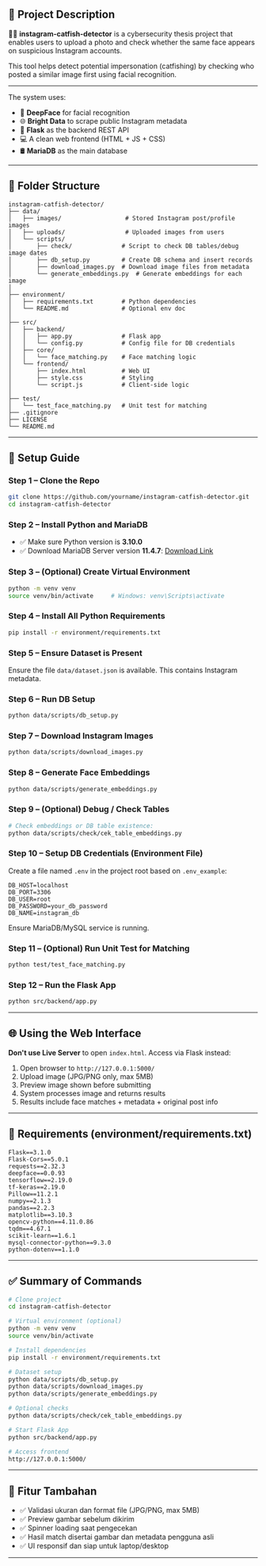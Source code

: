 ## 📖 Project Description

🕵️‍♂️ **instagram-catfish-detector** is a cybersecurity thesis project that enables users to upload a photo and check whether the same face appears on suspicious Instagram accounts. 

This tool helps detect potential impersonation (catfishing) by checking who posted a similar image first using facial recognition.

---

The system uses:

* 🧠 **DeepFace** for facial recognition
* 🌐 **Bright Data** to scrape public Instagram metadata
* 🐍 **Flask** as the backend REST API
* 💻 A clean web frontend (HTML + JS + CSS)
* 🛢️ **MariaDB** as the main database

---

## 🧱 Folder Structure

```
instagram-catfish-detector/
├── data/
│   ├── images/                  # Stored Instagram post/profile images
│   ├── uploads/                 # Uploaded images from users
│   └── scripts/
│       ├── check/              # Script to check DB tables/debug image dates
│       ├── db_setup.py         # Create DB schema and insert records
│       ├── download_images.py  # Download image files from metadata
│       └── generate_embeddings.py  # Generate embeddings for each image
│
├── environment/
│   ├── requirements.txt        # Python dependencies
│   └── README.md               # Optional env doc
│
├── src/
│   ├── backend/
│   │   ├── app.py              # Flask app
│   │   └── config.py           # Config file for DB credentials
│   ├── core/
│   │   └── face_matching.py    # Face matching logic
│   └── frontend/
│       ├── index.html          # Web UI
│       ├── style.css           # Styling
│       └── script.js           # Client-side logic
│
├── test/
│   └── test_face_matching.py   # Unit test for matching
├── .gitignore
├── LICENSE
└── README.md
```

---

## 🚀 Setup Guide

### Step 1 – Clone the Repo

```bash
git clone https://github.com/yourname/instagram-catfish-detector.git
cd instagram-catfish-detector
```

### Step 2 – Install Python and MariaDB

- ✅ Make sure Python version is **3.10.0**
- ✅ Download MariaDB Server version **11.4.7**:
  [Download Link](https://mariadb.org/download/?t=mariadb&p=mariadb&r=11.4.7&os=windows&cpu=x86_64&pkg=msi&mirror=heru)

### Step 3 – (Optional) Create Virtual Environment

```bash
python -m venv venv
source venv/bin/activate     # Windows: venv\Scripts\activate
```

### Step 4 – Install All Python Requirements

```bash
pip install -r environment/requirements.txt
```

### Step 5 – Ensure Dataset is Present

Ensure the file `data/dataset.json` is available. This contains Instagram metadata.

### Step 6 – Run DB Setup

```bash
python data/scripts/db_setup.py
```

### Step 7 – Download Instagram Images

```bash
python data/scripts/download_images.py
```

### Step 8 – Generate Face Embeddings

```bash
python data/scripts/generate_embeddings.py
```

### Step 9 – (Optional) Debug / Check Tables

```bash
# Check embeddings or DB table existence:
python data/scripts/check/cek_table_embeddings.py
```

### Step 10 – Setup DB Credentials (Environment File)

Create a file named `.env` in the project root based on `.env_example`:

```
DB_HOST=localhost
DB_PORT=3306
DB_USER=root
DB_PASSWORD=your_db_password
DB_NAME=instagram_db

```

Ensure MariaDB/MySQL service is running.

### Step 11 – (Optional) Run Unit Test for Matching

```bash
python test/test_face_matching.py
```

### Step 12 – Run the Flask App

```bash
python src/backend/app.py
```

---

## 🌐 Using the Web Interface

**Don't use Live Server** to open `index.html`. Access via Flask instead:

1. Open browser to `http://127.0.0.1:5000/`
2. Upload image (JPG/PNG only, max 5MB)
3. Preview image shown before submitting
4. System processes image and returns results
5. Results include face matches + metadata + original post info

---

## 🧰 Requirements (environment/requirements.txt)

```
Flask==3.1.0
Flask-Cors==5.0.1
requests==2.32.3
deepface==0.0.93
tensorflow==2.19.0
tf-keras==2.19.0
Pillow==11.2.1
numpy==2.1.3
pandas==2.2.3
matplotlib==3.10.3
opencv-python==4.11.0.86
tqdm==4.67.1
scikit-learn==1.6.1
mysql-connector-python==9.3.0
python-dotenv==1.1.0
```

---

## ✅ Summary of Commands

```bash
# Clone project
cd instagram-catfish-detector

# Virtual environment (optional)
python -m venv venv
source venv/bin/activate

# Install dependencies
pip install -r environment/requirements.txt

# Dataset setup
python data/scripts/db_setup.py
python data/scripts/download_images.py
python data/scripts/generate_embeddings.py

# Optional checks
python data/scripts/check/cek_table_embeddings.py

# Start Flask App
python src/backend/app.py

# Access frontend
http://127.0.0.1:5000/
```

---

## 📸 Fitur Tambahan

- ✅ Validasi ukuran dan format file (JPG/PNG, max 5MB)
- ✅ Preview gambar sebelum dikirim
- ✅ Spinner loading saat pengecekan
- ✅ Hasil match disertai gambar dan metadata pengguna asli
- ✅ UI responsif dan siap untuk laptop/desktop

---


